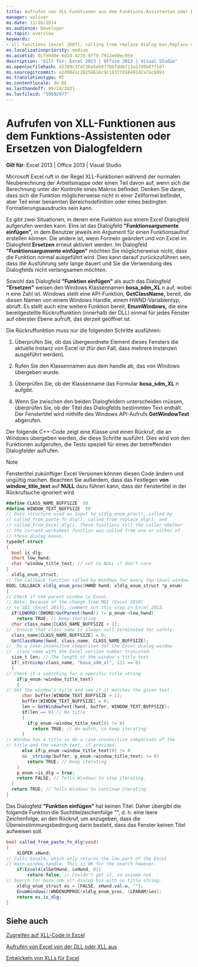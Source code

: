 ```yaml
---
title: Aufrufen von XLL-Funktionen aus dem Funktions-Assistenten oder Ersetzen von Dialogfeldern
manager: soliver
ms.date: 11/16/2014
ms.audience: Developer
ms.topic: overview
keywords:
- xll functions [excel 2007], calling from replace dialog box,Replace dialog box [Excel 2007], calling XLL functions,Function Wizard [Excel 2007], calling XLL functions,XLL functions [Excel 2007], calling from Function Wizard
ms.localizationpriority: medium
ms.assetid: dc7e840e-6d1d-427b-97f9-7912e60ec954
description: 'Gilt für: Excel 2013 | Office 2013 | Visual Studio'
ms.openlocfilehash: d3709c3f4736a5eb977bbfdd6f13a1fd9b87f1d7
ms.sourcegitcommit: a1d9041c20256616c9c183f7d1049142a7ac6991
ms.translationtype: MT
ms.contentlocale: de-DE
ms.lasthandoff: 09/24/2021
ms.locfileid: "59592977"
---
```

# <a name="call-xll-functions-from-the-function-wizard-or-replace-dialog-boxes"></a>Aufrufen von XLL-Funktionen aus dem Funktions-Assistenten oder Ersetzen von Dialogfeldern

 **Gilt für**: Excel 2013 | Office 2013 | Visual Studio 
  
Microsoft Excel ruft in der Regel XLL-Funktionen während der normalen Neuberechnung der Arbeitsmappe oder einen Teil davon auf, wenn sich die Berechnung unter der Kontrolle eines Makros befindet. Denken Sie daran, dass sich die Funktion möglicherweise nicht in einer Zellformel befindet, aber Teil einer benannten Bereichsdefinition oder eines bedingten Formatierungsausdrucks sein kann.
  
Es gibt zwei Situationen, in denen eine Funktion aus einem Excel Dialogfeld aufgerufen werden kann. Eins ist das Dialogfeld **"Funktionsargumente einfügen",** in dem Benutzer jeweils ein Argument für einen Funktionsaufruf erstellen können. Die andere ist, wenn Formeln geändert und von Excel im Dialogfeld **Ersetzen** erneut aktiviert werden. Im Dialogfeld **"Funktionsargumente einfügen"** möchten Sie möglicherweise nicht, dass die Funktion normal ausgeführt wird. Dies kann darauf zurückzuführen sein, dass die Ausführung sehr lange dauert und Sie die Verwendung des Dialogfelds nicht verlangsamen möchten. 
  
Sowohl das Dialogfeld **"Funktion einfügen"** als auch das Dialogfeld **"Ersetzen"** weisen den Windows Klassennamen **bosa_sdm_XL** n auf, wobei n eine Zahl ist. Windows stellt eine API-Funktion, **GetClassName,** bereit, die diesen Namen von einem Windows Handle, einem HWND-Variablentyp, abruft. Es stellt auch eine weitere Funktion bereit, **EnumWindows,** die eine bereitgestellte Rückruffunktion (innerhalb der DLL) einmal für jedes Fenster auf oberster Ebene aufruft, das derzeit geöffnet ist.
  
Die Rückruffunktion muss nur die folgenden Schritte ausführen:
  
1. Überprüfen Sie, ob das übergeordnete Element dieses Fensters die aktuelle Instanz von Excel ist (für den Fall, dass mehrere Instanzen ausgeführt werden).
    
2. Rufen Sie den Klassennamen aus dem handle ab, das von Windows übergeben wurde.
    
3. Überprüfen Sie, ob der Klassenname das Formular **bosa_sdm_XL** n aufgibt.
    
4. Wenn Sie zwischen den beiden Dialogfeldern unterscheiden müssen, überprüfen Sie, ob der Titel des Dialogfelds bestimmten Text enthält. Der Fenstertitel wird mithilfe des Windows API-Aufrufs **GetWindowText** abgerufen.
    
Der folgende C++-Code zeigt eine Klasse und einen Rückruf, die an Windows übergeben werden, die diese Schritte ausführt. Dies wird von den Funktionen aufgerufen, die Tests speziell für eines der betreffenden Dialogfelder aufrufen. 
  
> [!NOTE]
> Fenstertitel zukünftiger Excel Versionen können diesen Code ändern und ungültig machen. Beachten Sie außerdem, dass das Festlegen **von window_title_text** auf **NULL** dazu führen kann, dass der Fenstertitel in der Rückrufsuche ignoriert wird. 
  
```cs
#define CLASS_NAME_BUFFSIZE  50
#define WINDOW_TEXT_BUFFSIZE  50
// Data structure used as input to xldlg_enum_proc(), called by
// called_from_paste_fn_dlg(), called_from_replace_dlg(), and
// called_from_Excel_dlg(). These functions tell the caller whether
// the current worksheet function was called from one or either of
// these dialog boxes.
typedef struct
{
  bool is_dlg;
  short low_hwnd;
  char *window_title_text; // set to NULL if don't care
}
  xldlg_enum_struct;
// The callback function called by Windows for every top-level window.
BOOL CALLBACK xldlg_enum_proc(HWND hwnd, xldlg_enum_struct *p_enum)
{
// Check if the parent window is Excel.
// Note: Because of the change from MDI (Excel 2010)
// to SDI (Excel 2013), comment out this step in Excel 2013.
  if(LOWORD((DWORD)GetParent(hwnd)) != p_enum->low_hwnd)
    return TRUE; // keep iterating
  char class_name[CLASS_NAME_BUFFSIZE + 1];
//  Ensure that class_name is always null terminated for safety.
  class_name[CLASS_NAME_BUFFSIZE] = 0;
  GetClassName(hwnd, class_name, CLASS_NAME_BUFFSIZE);
//  Do a case-insensitve comparison for the Excel dialog window
//  class name with the Excel version number truncated.
  size_t len; // The length of the window's title text
  if(_strnicmp(class_name, "bosa_sdm_xl", 11) == 0)
  {
// Check if a searching for a specific title string
    if(p_enum->window_title_text) 
    {
// Get the window's title and see if it matches the given text.
      char buffer[WINDOW_TEXT_BUFFSIZE + 1];
      buffer[WINDOW_TEXT_BUFFSIZE] = 0;
      len = GetWindowText(hwnd, buffer, WINDOW_TEXT_BUFFSIZE);
      if(len == 0) // No title
      {
        if(p_enum->window_title_text[0] != 0)
          return TRUE; // No match, so keep iterating
      }
// Window has a title so do a case-insensitive comparison of the
// title and the search text, if provided.
      else if(p_enum->window_title_text[0] != 0
      && _stricmp(buffer, p_enum->window_title_text) != 0)
        return TRUE; // Keep iterating
    }
    p_enum->is_dlg = true;
    return FALSE; // Tells Windows to stop iterating.
  }
  return TRUE; // Tells Windows to continue iterating.
}
```

Das Dialogfeld **"Funktion einfügen"** hat keinen Titel. Daher übergibt die folgende Funktion die Suchtitelzeichenfolge "", d. h. eine leere Zeichenfolge, an den Rückruf, um anzugeben, dass die Übereinstimmungsbedingung darin besteht, dass das Fenster keinen Titel aufweisen soll. 
  
```cs
bool called_from_paste_fn_dlg(void)
{
    XLOPER xHwnd;
// Calls Excel4, which only returns the low part of the Excel
// main window handle. This is OK for the search however.
    if(Excel4(xlGetHwnd, &xHwnd, 0))
        return false; // Couldn't get it, so assume not
// Search for bosa_sdm_xl* dialog box with no title string.
    xldlg_enum_struct es = {FALSE, xHwnd.val.w, ""};
    EnumWindows((WNDENUMPROC)xldlg_enum_proc, (LPARAM)&es);
    return es.is_dlg;
}
```

## <a name="see-also"></a>Siehe auch



[Zugreifen auf XLL-Code in Excel](accessing-xll-code-in-excel.md)
  
[Aufrufen von Excel von der DLL oder XLL aus](calling-into-excel-from-the-dll-or-xll.md)
  
[Entwickeln von XLLs für Excel](developing-excel-xlls.md)

